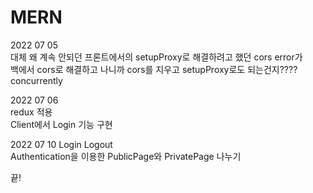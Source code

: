 # MERN    
2022 07 05      
대체 왜 계속 안되던 프론트에서의 setupProxy로 해결하려고 했던 cors error가            
백에서 cors로 해결하고 나니까 cors를 지우고 setupProxy로도 되는건지????          
concurrently        
          
2022 07 06      
redux 적용      
Client에서 Login 기능 구현

2022 07 10
Login Logout                  
Authentication을 이용한 PublicPage와 PrivatePage 나누기                       

끝!
